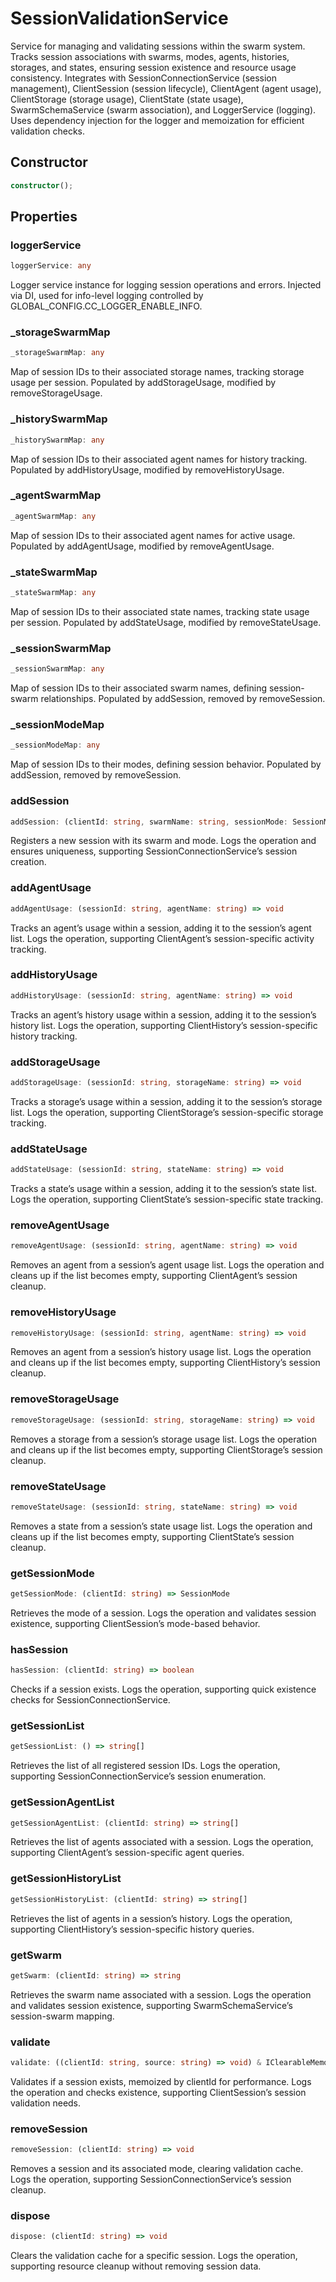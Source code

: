 # SessionValidationService

Service for managing and validating sessions within the swarm system.
Tracks session associations with swarms, modes, agents, histories, storages, and states,
ensuring session existence and resource usage consistency.
Integrates with SessionConnectionService (session management), ClientSession (session lifecycle),
ClientAgent (agent usage), ClientStorage (storage usage), ClientState (state usage),
SwarmSchemaService (swarm association), and LoggerService (logging).
Uses dependency injection for the logger and memoization for efficient validation checks.

## Constructor

```ts
constructor();
```

## Properties

### loggerService

```ts
loggerService: any
```

Logger service instance for logging session operations and errors.
Injected via DI, used for info-level logging controlled by GLOBAL_CONFIG.CC_LOGGER_ENABLE_INFO.

### _storageSwarmMap

```ts
_storageSwarmMap: any
```

Map of session IDs to their associated storage names, tracking storage usage per session.
Populated by addStorageUsage, modified by removeStorageUsage.

### _historySwarmMap

```ts
_historySwarmMap: any
```

Map of session IDs to their associated agent names for history tracking.
Populated by addHistoryUsage, modified by removeHistoryUsage.

### _agentSwarmMap

```ts
_agentSwarmMap: any
```

Map of session IDs to their associated agent names for active usage.
Populated by addAgentUsage, modified by removeAgentUsage.

### _stateSwarmMap

```ts
_stateSwarmMap: any
```

Map of session IDs to their associated state names, tracking state usage per session.
Populated by addStateUsage, modified by removeStateUsage.

### _sessionSwarmMap

```ts
_sessionSwarmMap: any
```

Map of session IDs to their associated swarm names, defining session-swarm relationships.
Populated by addSession, removed by removeSession.

### _sessionModeMap

```ts
_sessionModeMap: any
```

Map of session IDs to their modes, defining session behavior.
Populated by addSession, removed by removeSession.

### addSession

```ts
addSession: (clientId: string, swarmName: string, sessionMode: SessionMode) => void
```

Registers a new session with its swarm and mode.
Logs the operation and ensures uniqueness, supporting SessionConnectionService’s session creation.

### addAgentUsage

```ts
addAgentUsage: (sessionId: string, agentName: string) => void
```

Tracks an agent’s usage within a session, adding it to the session’s agent list.
Logs the operation, supporting ClientAgent’s session-specific activity tracking.

### addHistoryUsage

```ts
addHistoryUsage: (sessionId: string, agentName: string) => void
```

Tracks an agent’s history usage within a session, adding it to the session’s history list.
Logs the operation, supporting ClientHistory’s session-specific history tracking.

### addStorageUsage

```ts
addStorageUsage: (sessionId: string, storageName: string) => void
```

Tracks a storage’s usage within a session, adding it to the session’s storage list.
Logs the operation, supporting ClientStorage’s session-specific storage tracking.

### addStateUsage

```ts
addStateUsage: (sessionId: string, stateName: string) => void
```

Tracks a state’s usage within a session, adding it to the session’s state list.
Logs the operation, supporting ClientState’s session-specific state tracking.

### removeAgentUsage

```ts
removeAgentUsage: (sessionId: string, agentName: string) => void
```

Removes an agent from a session’s agent usage list.
Logs the operation and cleans up if the list becomes empty, supporting ClientAgent’s session cleanup.

### removeHistoryUsage

```ts
removeHistoryUsage: (sessionId: string, agentName: string) => void
```

Removes an agent from a session’s history usage list.
Logs the operation and cleans up if the list becomes empty, supporting ClientHistory’s session cleanup.

### removeStorageUsage

```ts
removeStorageUsage: (sessionId: string, storageName: string) => void
```

Removes a storage from a session’s storage usage list.
Logs the operation and cleans up if the list becomes empty, supporting ClientStorage’s session cleanup.

### removeStateUsage

```ts
removeStateUsage: (sessionId: string, stateName: string) => void
```

Removes a state from a session’s state usage list.
Logs the operation and cleans up if the list becomes empty, supporting ClientState’s session cleanup.

### getSessionMode

```ts
getSessionMode: (clientId: string) => SessionMode
```

Retrieves the mode of a session.
Logs the operation and validates session existence, supporting ClientSession’s mode-based behavior.

### hasSession

```ts
hasSession: (clientId: string) => boolean
```

Checks if a session exists.
Logs the operation, supporting quick existence checks for SessionConnectionService.

### getSessionList

```ts
getSessionList: () => string[]
```

Retrieves the list of all registered session IDs.
Logs the operation, supporting SessionConnectionService’s session enumeration.

### getSessionAgentList

```ts
getSessionAgentList: (clientId: string) => string[]
```

Retrieves the list of agents associated with a session.
Logs the operation, supporting ClientAgent’s session-specific agent queries.

### getSessionHistoryList

```ts
getSessionHistoryList: (clientId: string) => string[]
```

Retrieves the list of agents in a session’s history.
Logs the operation, supporting ClientHistory’s session-specific history queries.

### getSwarm

```ts
getSwarm: (clientId: string) => string
```

Retrieves the swarm name associated with a session.
Logs the operation and validates session existence, supporting SwarmSchemaService’s session-swarm mapping.

### validate

```ts
validate: ((clientId: string, source: string) => void) & IClearableMemoize<string> & IControlMemoize<string, void>
```

Validates if a session exists, memoized by clientId for performance.
Logs the operation and checks existence, supporting ClientSession’s session validation needs.

### removeSession

```ts
removeSession: (clientId: string) => void
```

Removes a session and its associated mode, clearing validation cache.
Logs the operation, supporting SessionConnectionService’s session cleanup.

### dispose

```ts
dispose: (clientId: string) => void
```

Clears the validation cache for a specific session.
Logs the operation, supporting resource cleanup without removing session data.
